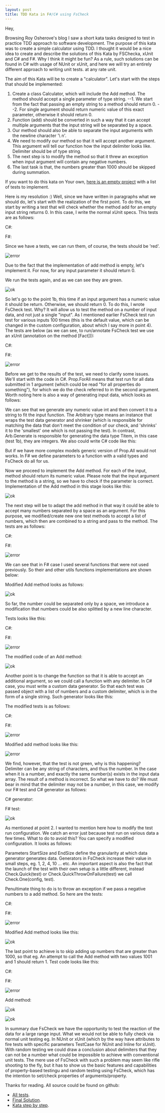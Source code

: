 ```yaml
---
layout: post
title: TDD Kata in F#/C# using FsCheck
---
```


Hey,

Browsing Roy Osherove's blog I saw a short kata tasks designed to test in practice TDD approach to software development. 
The purpose of this kata was to create a simple calculator using TDD. 
I thought it would be a nice idea to create and describe the solutions of this Kata by FSChecka, xUnit and C# and F#. 
Why I think it might be fun? As a rule, such solutions can be found in C# with usage of NUnit or xUnit, and here we will try an entirely different approach to writing unit tests. at any rate unit.

The aim of this Kata will be to create a "calculator". 
Let's start with the steps that should be implemented:

1. Create a class Calculator, which will include the Add method. The method should accept a single parameter of type string.
--1. We start from the fact that passing an empty string to a method should return 0.
--2. For single argument should return numeric value of this exact parameter, otherwise it should return 0.
2. Function (add) should be converted in such a way that it can accept multiple arguments that the input string will be separated by a space.
3. Our method should also be able to separate the input arguments with the newline character '\ n'.
4. We need to modify our method so that it will accept another argument. This argument will tell our function how the input delimiter looks like. Delimiter should be of type string.
5. The next step is to modify the method so that it threw an exception when input argument will contain any negative numbers.
6. The last task is that, the numbers greater than 1000 should be skipped during summation.

If you want to do this kata on Your own, [here is an empty project](https://github.com/MNie/TDDKataFirst/tree/kataStepByStep) with a list of tests to implement.

Here is my resolution :)
Well, since we have written in paragraphs what we should do, 
let's start with the realization of the first point. To do this, we start by writing a test that will check whether the method add for an empty input string returns 0. 
In this case, I write the normal xUnit specs. This tests are as follows:

C#:
<script src="https://gist.github.com/MNie/d503caf17d8289d97165627144fcb651.js"></script>
F#:
<script src="https://gist.github.com/MNie/7a6bd12824859742c934cfd44d014c90.js"></script>

Since we have a tests, we can run them, of course, the tests should be 'red'.

![error](https://mnie.github.com/img/TDDKata1/failed1fs.png)

Due to the fact that the implementation of add method is empty, let's implement it. 
For now, for any input parameter it should return 0.

<script src="https://gist.github.com/MNie/095dce0e73d07c2eb785b0a50523a1aa.js"></script>

We run the tests again, and as we can see they are green.

![ok](https://mnie.github.com/img/TDDKata1/1fs.png)

So let's go to the point 1b, this time if an input argument has a numeric value it should be return. Otherwise, we should return 0.
To do this, I wrote FsCheck test. 
Why? It will allow us to test the method on a number of input data, and not just a single "input". 
As I mentioned earlier FsCheck test run test for various inputs 100 times (this is the default value, which can be changed in the custom configuration, about which I say more in point 4). 
The tests are below (as we can see, to run/annotate FsCheck test we use an xUnit (annotation on the method [Fact])):

C#:
<script src="https://gist.github.com/MNie/ad798ea3b36bd0c5f86f5f68f7d137c3.js"></script>
F#:
<script src="https://gist.github.com/MNie/cb1a7596d2fda1bf5b208fe930b97431.js"></script>

![error](https://mnie.github.com/img/TDDKata1/failed1bfs.png)

Before we get to the results of the test, we need to clarify some issues. 
We'll start with the code in C#. 
Prop.ForAll means that test run for all data submitted in 1 argument (which could be read "for all properties do something"), 
for which we do the check referred to in the second argument. 
Worth noting here is also a way of generating input data, which looks as follows:

<script src="https://gist.github.com/MNie/3ea376fddc988d831f8bbb5347b3531d.js"></script>

We can see that we generate any numeric value int and then convert it to a string to fit the input function. 
The Arbitrary type means an instance that wraps the test data generator and shrinker (which is responsible for matching the data that don't meet the condition of our check, and 'shrinks' it to the 'smallest' one which is not passing the test). 
In contrast, Arb.Generate <Titem> is responsible for generating the data type Titem, in this case (test 1b), they are integers.
We also could write C# code like this:

<script src="https://gist.github.com/MNie/552cf544a57ea2715594e3a948e593bc.js"></script>

But if we have more complex models generic version of Prop.All would not works.
In F# we define parameters to a function with a valid types and FsCheck do all for us.

Now we proceed to implement the Add method. 
For each of the input, method should return its numeric value. 
Please note that the input argument to the method is a string, so we have to check if the parameter is correct. 
Implementation of the Add method in this stage looks like this:

<script src="https://gist.github.com/MNie/77e54357ca85a7c29d7c9745c1582491.js"></script>

![ok](https://mnie.github.com/img/TDDKata1/1bfs.png)

The next step will be to adapt the add method in that way it could be able to accept many numbers separated by a space as an argument. 
For this purpose, we modified/create new one test methods to accept a list of numbers, which then are combined to a string and pass to the method. 
The tests are as follows:

C#:
<script src="https://gist.github.com/MNie/c999b2c04897a1807dc5ec8de8d2872f.js"></script>
F#:
<script src="https://gist.github.com/MNie/8f555fdedd682643cf399c7bd5bddda4.js"></script>

![error](https://mnie.github.com/img/TDDKata1/failed2fs.png)

We can see that in F# case I used several functions that were not used previously. So their and other utils functions implementations are shown below:

<script src="https://gist.github.com/MNie/a551a4ce618fc3a980f9880245ce33e2.js"></script>

Modified Add method looks as follows:

<script src="https://gist.github.com/MNie/578782d498daaeb10e83a42c5b58e936.js"></script>

![ok](https://mnie.github.com/img/TDDKata1/2fs.png)

So far, the number could be separated only by a space, 
we introduce a modification that numbers could be also splitted by a new line character.

Tests looks like this:

C#:
<script src="https://gist.github.com/MNie/8105ec758e73c61471304ffe96ac78fe.js"></script>
F#:
<script src="https://gist.github.com/MNie/cb4e17e1e9433e093e31aa68db576315.js"></script>

![error](https://mnie.github.com/img/TDDKata1/failed3fs.png)

The modified code of an Add method:

<script src="https://gist.github.com/MNie/1279550c2863685a937f0e3f244ab122.js"></script>

![ok](https://mnie.github.com/img/TDDKata1/3fs.png)

Another point is to change the function so that it is able to accept an additional argument, 
so we could call a function with any delimiter. In C# case, you must write a custom data generator. 
So that each test was passed object with a list of numbers and a custom delimiter, which is in the form of a single string.
Such generator looks like this:

<script src="https://gist.github.com/MNie/2e095b640465c135af1e8adfffa7a7bc.js"></script>

The modified tests is as follows:

C#:
<script src="https://gist.github.com/MNie/a84e159053a5c6c5d43622d8f7d50fbb.js"></script>
F#:
<script src="https://gist.github.com/MNie/68be9f5bdfea5470f52d01c538411d1d.js"></script>

![error](https://mnie.github.com/img/TDDKata1/failed4fs.png)

Modified add method looks like this:

<script src="https://gist.github.com/MNie/8494ea00aa52c085e2948cc649b17523.js"></script>

![error](https://mnie.github.com/img/TDDKata1/failed4fs.png)

We find, however, that the test is not green, why is this happening?
Delimiter can be any string of characters, and thus the number. 
In the case when it is a number, and exactly the same number(s) exists in the input data array. The result of a method is incorrect. So what we have to do? 
We must bear in mind that the delimiter may not be a number, in this case, we modify our F# test and C# generator as follows:

C# generator:
<script src="https://gist.github.com/MNie/0454f894ec818371b8d49c941001782e.js"></script>
F# test:
<script src="https://gist.github.com/MNie/8ffad1be24f227e8ed5ca9afd3c0525b.js"></script>

![ok](https://mnie.github.com/img/TDDKata1/4fs.png)

As mentioned at point 2. 
I wanted to mention here how to modify the test run configuration. 
We catch an error just because test run on various data a few times. 
What to do to avoid this? You can specify a modified configuration. It looks as follows:

<script src="https://gist.github.com/MNie/b07465bdb607b2eb3833e6de88e04fc3.js"></script>

Parameters StartSize and EndSize define the granularity at which data generator generates data. 
Generators in FsCheck increase their value in small steps, eg. 1, 2, 4, 10 ... etc. 
An important aspect is also the fact that the launch of the test with their own setup is a little different, instead Check.Quick(test) or Check.QuickThrowOnFailure(test) we call Check.One(config, test).

Penultimate thing to do is to throw an exception if we pass a negative numbers to a add method.
So here are the tests:

C#:
<script src="https://gist.github.com/MNie/0cc58d4d40bc921974787e38a3dc7fab.js"></script>
F#:
<script src="https://gist.github.com/MNie/1e8e452d7140398daf109d8fa40eda52.js"></script>

![error](https://mnie.github.com/img/TDDKata1/failed5fs.png)

Modified Add method looks like this:

<script src="https://gist.github.com/MNie/508cdd571433c28ef92b31ce2a3090eb.js"></script>

![ok](https://mnie.github.com/img/TDDKata1/5fs.png)

The last point to achieve is to skip adding up numbers that are greater than 1000, so that eg. An attempt to call the Add method with two values 1001 and 1 should return 1.
Test code looks like this:

C#:
<script src="https://gist.github.com/MNie/1ca28fa4c27a58c83c54b98e13b87152.js"></script>
F#:
<script src="https://gist.github.com/MNie/ecf01e3648175f2ab63bc052b697a8b3.js"></script>

![error](https://mnie.github.com/img/TDDKata1/failed6fs.png)

Add method:

<script src="https://gist.github.com/MNie/04d592bfbc45208d05e3ccd53f6cbca8.js"></script>

![ok](https://mnie.github.com/img/TDDKata1/6fs.png)

![ok](https://mnie.github.com/img/TDDKata1/all.png)

In summary due FsCheck we have the opportunity to test the reaction of the data for a large range input.
What we would not be able to fully check via normal unit testing eg. In NUnit or xUnit (which by the way have attributes to fire tests with specific parameters TestCase for NUnit and Inline for xUnit). 
With random testing we could draw a conclusion about delimiters that they can not be a number what could be impossible to achieve with conventional unit tests. 
The mere use of FsCheck with such a problem may seem like rifle shooting to the fly, but it has to show us the basic features and capabilities of property-based testingu and random testing using FsCheck, which has the intention to set/check properties of arguments/property.

Thanks for reading.
All source could be found on github:

* [All tests](https://github.com/MNie/TDDKataFirst/tree/allTests).
* [Final Solution](https://github.com/MNie/TDDKataFirst).
* [Kata step by step](https://github.com/MNie/TDDKataFirst/tree/kataStepByStep).